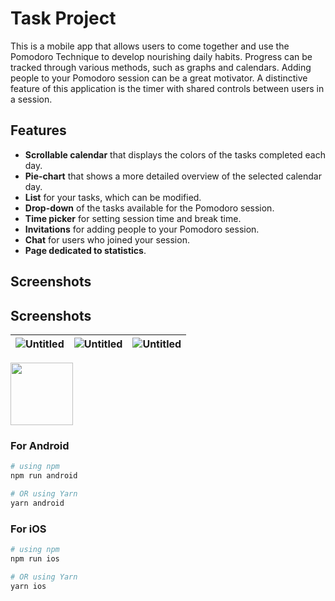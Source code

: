 # Task Project

This is a mobile app that allows users to come together and use the Pomodoro Technique to develop nourishing daily habits. Progress can be tracked through various methods, such as graphs and calendars. Adding people to your Pomodoro session can be a great motivator. A distinctive feature of this application is the timer with shared controls between users in a session.

## Features

- **Scrollable calendar** that displays the colors of the tasks completed each day.
- **Pie-chart** that shows a more detailed overview of the selected calendar day.
- **List** for your tasks, which can be modified.
- **Drop-down** of the tasks available for the Pomodoro session.
- **Time picker** for setting session time and break time.
- **Invitations** for adding people to your Pomodoro session.
- **Chat** for users who joined your session.
- **Page dedicated to statistics**.


## Screenshots
## Screenshots
| ![Untitled](https://github.com/user-attachments/assets/d067d40a-a6ad-459a-bc80-067279b975f9) | ![Untitled](https://github.com/user-attachments/assets/8cadb581-8429-40f5-a242-f8cd06360fc8) | ![Untitled](https://github.com/user-attachments/assets/a06dd68f-f32a-4392-b19a-3a3d038146f6) |
|-------------------------------|-------------------------------|-------------------------------|
<img src="https://github.com/user-attachments/assets/57772a0b-4a48-489f-8bca-b76f4e1f922f" width="100" height="auto">



### For Android

```bash
# using npm
npm run android

# OR using Yarn
yarn android
```

### For iOS

```bash
# using npm
npm run ios

# OR using Yarn
yarn ios
```
